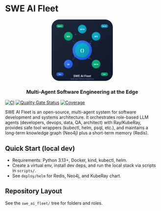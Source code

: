 # SWE AI Fleet

<div align="center">
  <img src="logo.svg" alt="SWE AI Fleet Logo" width="200" height="200">
  <h3>Multi-Agent Software Engineering at the Edge</h3>
</div>

[![CI](https://github.com/underpass-ai/swe-ai-fleet/actions/workflows/ci.yml/badge.svg)](https://github.com/underpass-ai/swe-ai-fleet/actions/workflows/ci.yml)
[![Quality Gate Status](https://sonarcloud.io/api/project_badges/measure?project=underpass-ai-swe-ai-fleet&metric=alert_status)](https://sonarcloud.io/summary/new_code?id=underpass-ai-swe-ai-fleet)
[![Coverage](https://sonarcloud.io/api/project_badges/measure?project=underpass-ai-swe-ai-fleet&metric=coverage)](https://sonarcloud.io/summary/new_code?id=underpass-ai-swe-ai-fleet)


SWE AI Fleet is an open-source, multi-agent system for software development and systems architecture.
It orchestrates role-based LLM agents (developers, devops, data, QA, architect) with Ray/KubeRay,
provides safe tool wrappers (kubectl, helm, psql, etc.), and maintains a long-term knowledge graph
(Neo4j) plus a short-term memory (Redis).

## Quick Start (local dev)

- Requirements: Python 3.13+, Docker, kind, kubectl, helm.
- Create a virtual env, install dev deps, and run the local stack via scripts in `scripts/`.
- See `deploy/helm` for Redis, Neo4j, and KubeRay chart.

## Repository Layout

See the `swe_ai_fleet/` tree for folders and roles.
